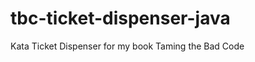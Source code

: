 tbc-ticket-dispenser-java
=========================

Kata Ticket Dispenser for my book Taming the Bad Code
